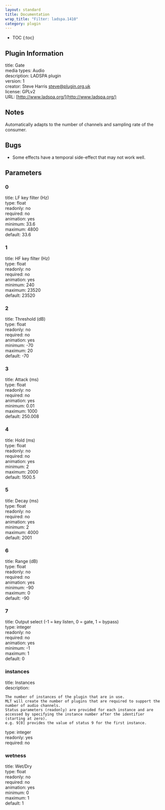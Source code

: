 ```yaml
---
layout: standard
title: Documentation
wrap_title: "Filter: ladspa.1410"
category: plugin
---
```

* TOC
{:toc}

## Plugin Information

title: Gate  
media types:
Audio  
description: LADSPA plugin  
version: 1  
creator: Steve Harris <steve@plugin.org.uk>  
license: GPLv2  
URL: [http://www.ladspa.org/](http://www.ladspa.org/)  

## Notes

Automatically adapts to the number of channels and sampling rate of the consumer.

## Bugs

* Some effects have a temporal side-effect that may not work well.


## Parameters

### 0

title: LF key filter (Hz)    
type: float  
readonly: no  
required: no  
animation: yes  
minimum: 33.6  
maximum: 4800  
default: 33.6  

### 1

title: HF key filter (Hz)    
type: float  
readonly: no  
required: no  
animation: yes  
minimum: 240  
maximum: 23520  
default: 23520  

### 2

title: Threshold (dB)    
type: float  
readonly: no  
required: no  
animation: yes  
minimum: -70  
maximum: 20  
default: -70  

### 3

title: Attack (ms)    
type: float  
readonly: no  
required: no  
animation: yes  
minimum: 0.01  
maximum: 1000  
default: 250.008  

### 4

title: Hold (ms)    
type: float  
readonly: no  
required: no  
animation: yes  
minimum: 2  
maximum: 2000  
default: 1500.5  

### 5

title: Decay (ms)    
type: float  
readonly: no  
required: no  
animation: yes  
minimum: 2  
maximum: 4000  
default: 2001  

### 6

title: Range (dB)    
type: float  
readonly: no  
required: no  
animation: yes  
minimum: -90  
maximum: 0  
default: -90  

### 7

title: Output select (-1 = key listen, 0 = gate, 1 = bypass)    
type: integer  
readonly: no  
required: no  
animation: yes  
minimum: -1  
maximum: 1  
default: 0  

### instances

title: Instances    
description:
```
The number of instances of the plugin that are in use.
MLT will create the number of plugins that are required to support the number of audio channels.
Status parameters (readonly) are provided for each instance and are accessed by specifying the instance number after the identifier (starting at zero).
e.g. 9[0] provides the value of status 9 for the first instance.
```
type: integer  
readonly: yes  
required: no  

### wetness

title: Wet/Dry    
type: float  
readonly: no  
required: no  
animation: yes  
minimum: 0  
maximum: 1  
default: 1  

